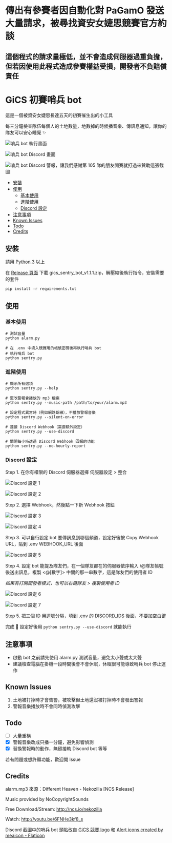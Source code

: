 # 傳出有參賽者因自動化對 PaGamO 發送大量請求，被尋找資安女婕思競賽官方約談

## 這個程式的請求量極低，並不會造成伺服器過重負擔，但若因使用此程式造成參賽權益受損，開發者不負賠償責任

# GiCS 初賽哨兵 bot

這是一個被資安女婕思長達五天的初賽催生出的小工具

每三分鐘檢查隊伍每個人的土地數量，地數掉的時候播音樂、傳訊息通知，讓你的隊友可以安心睡覺 :sparkles:

![哨兵 bot 執行畫面](./img/screenshot.png)

![哨兵 bot Discord 畫面](./img/discord_screenshot_1.png)

![哨兵 bot Discord 警報，讓我們感謝第 105 隊的朋友開賽就打過來贊助這張截圖](./img/discord_screenshot_2.png)

- [安裝](#安裝)
- [使用](#使用)
    - [基本使用](#基本使用)
    - [進階使用](#進階使用)
    - [Discord 設定](#discord-設定)
- [注意事項](#注意事項)
- [Known Issues](#known-issues)
- [Todo](#todo)
- [Credits](#credits)

## 安裝
請用 [Python 3](https://www.python.org/downloads/) 以上

在 [Release 頁面](https://github.com/idkidkidkidkidkidkidkidk/gics-sentry-bot/releases/latest) 下載 
gics_sentry_bot_v1.1.1.zip，解壓縮後執行指令，安裝需要的套件

```shell
pip install -r requirements.txt
```


## 使用
### 基本使用
```shell
# 測試音量
python alarm.py

# 在 .env 中填入競賽用的帳號密碼後再執行哨兵 bot
# 執行哨兵 bot
python sentry.py
```


### 進階使用
```shell
# 顯示所有選項
python sentry.py --help

# 更改警報會播放的 mp3 檔案
python sentry.py --music-path /path/to/your/alarm.mp3

# 設定程式異常時（例如網路斷線），不播放警報音樂
python sentry.py --silent-on-error

# 連接 Discord Webhook（需要額外設定）
python sentry.py --use-discord

# 關閉每小時透過 Discord Webhook 回報的功能
python sentry.py --no-hourly-report
```

### Discord 設定

Step 1. 在你有權限的 Discord 伺服器選擇 伺服器設定 > 整合

![Discord 設定 1](./img/discord_setup_1.png)

![Discord 設定 2](./img/discord_setup_2.png)

Step 2. 選擇 Webhook，然後點一下新 Webhook 按鈕

![Discord 設定 3](./img/discord_setup_3.png)

![Discord 設定 4](./img/discord_setup_4.png)

Step 3. 可以自行設定 bot 要傳訊息到哪個頻道，設定好後按 Copy Webhook URL，貼到 .env WEBHOOK_URL 後面

![Discord 設定 5](./img/discord_setup_5.png)


Step 4. 設定 bot 能提及隊友們，在一個隊友都在的伺服器依序輸入 \\@隊友帳號 後送出訊息，複製 <@[數字]> 中間的那一串數字，這是隊友們的使用者 ID

*如果有打開開發者模式，也可以右鍵隊友 > 複製使用者 ID*

![Discord 設定 6](./img/discord_setup_6.png)

![Discord 設定 7](./img/discord_setup_7.png)

Step 5. 把三個 ID 用逗號分隔，填到 .env 的 DISCORD_IDS 後面，不要加空白鍵


完成 :tada: 設定好後用 `python sentry.py --use-discord` 就能執行


## 注意事項
- 啟動 bot 之前請先使用 alarm.py 測試音量，避免太小聲或太大聲
- 建議檢查電腦在掛機一段時間後會不會休眠，休眠很可能導致哨兵 bot 停止運作


## Known Issues
1. 土地被打掉時才會告警，被攻擊但土地還沒被打掉時不會發出警報
2. 警報音樂播放時不會同時偵測攻擊


## Todo
- [ ] 大量重構
- [x] 警報音樂改成只播一分鐘，避免影響偵測
- [x] 替換警報時的動作，無縫接軌 Discord bot 等等

若有問題或想許願功能，歡迎開 Issue


## Credits
alarm.mp3 來源：Different Heaven - Nekozilla [NCS Release]

Music provided by NoCopyrightSounds

Free Download/Stream: http://ncs.io/nekozilla

Watch: http://youtu.be/6FNHe3kf8_s


Discord 截圖中的哨兵 bot 頭貼改自 [GiCS 競賽 logo](https://gics.tw/) 和 [Alert icons created by meaicon - Flaticon](https://www.flaticon.com/free-icons/alert)
